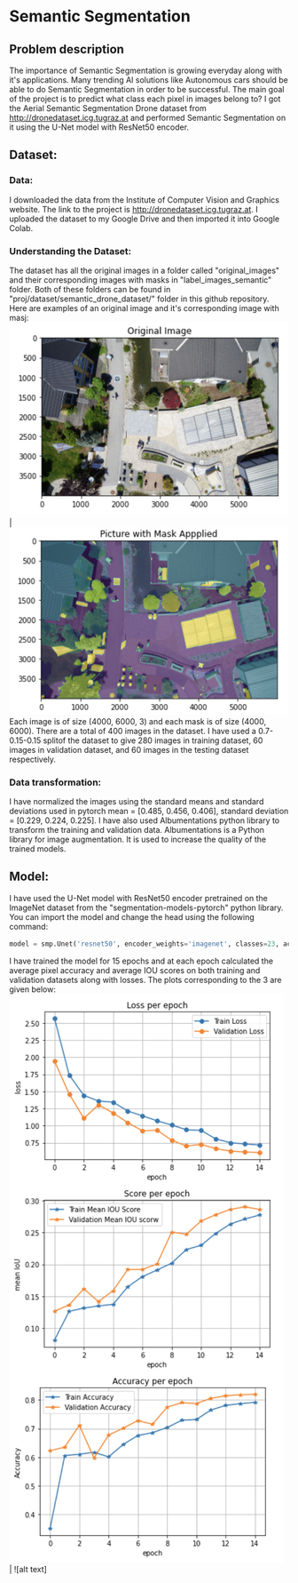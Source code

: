 # Semantic Segmentation
## Problem description
The importance of Semantic Segmentation is growing everyday along with it's applications. Many trending AI solutions like Autonomous cars should be able to do Semantic Segmentation in order to be successful. The main goal of the project is to predict what class each pixel in images belong to? I got the Aerial Semantic Segmentation Drone dataset from http://dronedataset.icg.tugraz.at and performed Semantic Segmentation on it using the U-Net model with ResNet50 encoder.

## Dataset:
### Data:
I downloaded the data from the Institute of Computer Vision and Graphics website. The link to the project is http://dronedataset.icg.tugraz.at. I uploaded the dataset to my Google Drive and then imported it into Google Colab.

### Understanding the Dataset:
The dataset has all the original images in a folder called "original_images" and their corresponding images with masks in "label_images_semantic" folder. Both of these folders can be found in "proj/dataset/semantic_drone_dataset/" folder in this github repository. Here are examples of an original image and it's corresponding image with masj: <br />
![alt text](https://github.com/ruthviksai/SemanticSegmentation/blob/main/original_image.png) | ![alt text](https://github.com/ruthviksai/SemanticSegmentation/blob/main/image_with_mask.png) <br />
Each image is of size (4000, 6000, 3) and each mask is of size (4000, 6000). There are a total of 400 images in the dataset. I have used a 0.7-0.15-0.15 splitof the dataset to give 280 images in training dataset, 60 images in validation dataset, and 60 images in the testing dataset respectively.
  
### Data transformation:
I have normalized the images using the standard means and standard deviations used in pytorch mean = [0.485, 0.456, 0.406], standard deviation = [0.229, 0.224, 0.225]. I have also used Albumentations python library to transform the training and validation data. Albumentations is a Python library for image augmentation. It is used to increase the quality of the trained models.

## Model:
I have used the U-Net model with ResNet50 encoder pretrained on the ImageNet dataset from the "segmentation-models-pytorch" python library. You can import the model and change the head using the following command:
```python
model = smp.Unet('resnet50', encoder_weights='imagenet', classes=23, activation=None, encoder_depth=5, decoder_channels=[256, 128, 64, 32, 16])
```
I have trained the model for 15 epochs and at each epoch calculated the average pixel accuracy and average IOU scores on both training and validation datasets along with losses. The plots corresponding to the 3 are given below: <br />
![alt text](https://github.com/ruthviksai/SemanticSegmentation/blob/main/training_plots.png) | ![alt text]
